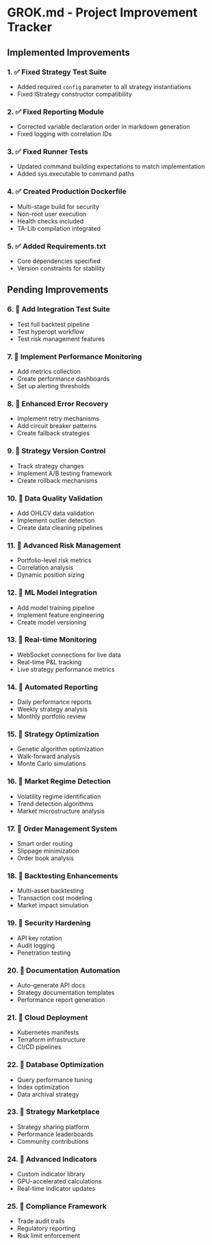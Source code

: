 # GROK.md - Project Improvement Tracker

## Implemented Improvements

### 1. ✅ Fixed Strategy Test Suite
- Added required `config` parameter to all strategy instantiations
- Fixed IStrategy constructor compatibility

### 2. ✅ Fixed Reporting Module
- Corrected variable declaration order in markdown generation
- Fixed logging with correlation IDs

### 3. ✅ Fixed Runner Tests
- Updated command building expectations to match implementation
- Added sys.executable to command paths

### 4. ✅ Created Production Dockerfile
- Multi-stage build for security
- Non-root user execution
- Health checks included
- TA-Lib compilation integrated

### 5. ✅ Added Requirements.txt
- Core dependencies specified
- Version constraints for stability

## Pending Improvements

### 6. 🔄 Add Integration Test Suite
- Test full backtest pipeline
- Test hyperopt workflow
- Test risk management features

### 7. 🔄 Implement Performance Monitoring
- Add metrics collection
- Create performance dashboards
- Set up alerting thresholds

### 8. 🔄 Enhanced Error Recovery
- Implement retry mechanisms
- Add circuit breaker patterns
- Create fallback strategies

### 9. 🔄 Strategy Version Control
- Track strategy changes
- Implement A/B testing framework
- Create rollback mechanisms

### 10. 🔄 Data Quality Validation
- Add OHLCV data validation
- Implement outlier detection
- Create data cleaning pipelines

### 11. 🔄 Advanced Risk Management
- Portfolio-level risk metrics
- Correlation analysis
- Dynamic position sizing

### 12. 🔄 ML Model Integration
- Add model training pipeline
- Implement feature engineering
- Create model versioning

### 13. 🔄 Real-time Monitoring
- WebSocket connections for live data
- Real-time P&L tracking
- Live strategy performance metrics

### 14. 🔄 Automated Reporting
- Daily performance reports
- Weekly strategy analysis
- Monthly portfolio review

### 15. 🔄 Strategy Optimization
- Genetic algorithm optimization
- Walk-forward analysis
- Monte Carlo simulations

### 16. 🔄 Market Regime Detection
- Volatility regime identification
- Trend detection algorithms
- Market microstructure analysis

### 17. 🔄 Order Management System
- Smart order routing
- Slippage minimization
- Order book analysis

### 18. 🔄 Backtesting Enhancements
- Multi-asset backtesting
- Transaction cost modeling
- Market impact simulation

### 19. 🔄 Security Hardening
- API key rotation
- Audit logging
- Penetration testing

### 20. 🔄 Documentation Automation
- Auto-generate API docs
- Strategy documentation templates
- Performance report generation

### 21. 🔄 Cloud Deployment
- Kubernetes manifests
- Terraform infrastructure
- CI/CD pipelines

### 22. 🔄 Database Optimization
- Query performance tuning
- Index optimization
- Data archival strategy

### 23. 🔄 Strategy Marketplace
- Strategy sharing platform
- Performance leaderboards
- Community contributions

### 24. 🔄 Advanced Indicators
- Custom indicator library
- GPU-accelerated calculations
- Real-time indicator updates

### 25. 🔄 Compliance Framework
- Trade audit trails
- Regulatory reporting
- Risk limit enforcement